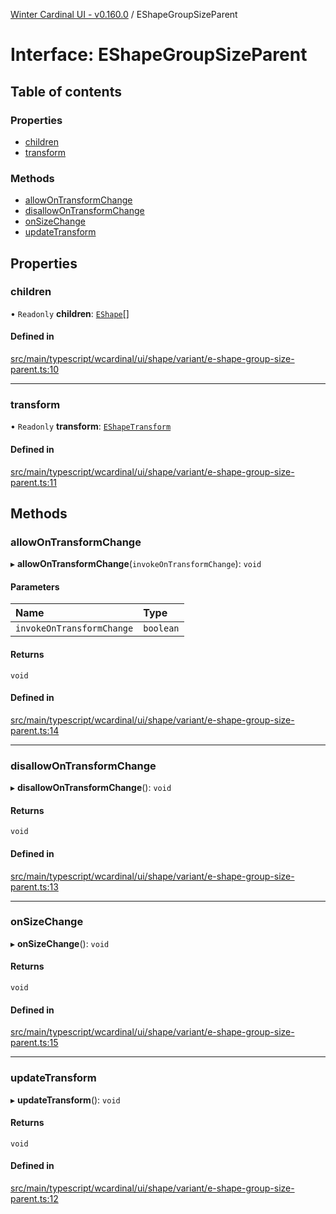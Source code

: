 [Winter Cardinal UI - v0.160.0](../index.md) / EShapeGroupSizeParent

# Interface: EShapeGroupSizeParent

## Table of contents

### Properties

- [children](EShapeGroupSizeParent.md#children)
- [transform](EShapeGroupSizeParent.md#transform)

### Methods

- [allowOnTransformChange](EShapeGroupSizeParent.md#allowontransformchange)
- [disallowOnTransformChange](EShapeGroupSizeParent.md#disallowontransformchange)
- [onSizeChange](EShapeGroupSizeParent.md#onsizechange)
- [updateTransform](EShapeGroupSizeParent.md#updatetransform)

## Properties

### children

• `Readonly` **children**: [`EShape`](EShape.md)[]

#### Defined in

[src/main/typescript/wcardinal/ui/shape/variant/e-shape-group-size-parent.ts:10](https://github.com/winter-cardinal/winter-cardinal-ui/blob/v0.160.0/src/main/typescript/wcardinal/ui/shape/variant/e-shape-group-size-parent.ts#L10)

___

### transform

• `Readonly` **transform**: [`EShapeTransform`](EShapeTransform.md)

#### Defined in

[src/main/typescript/wcardinal/ui/shape/variant/e-shape-group-size-parent.ts:11](https://github.com/winter-cardinal/winter-cardinal-ui/blob/v0.160.0/src/main/typescript/wcardinal/ui/shape/variant/e-shape-group-size-parent.ts#L11)

## Methods

### allowOnTransformChange

▸ **allowOnTransformChange**(`invokeOnTransformChange`): `void`

#### Parameters

| Name | Type |
| :------ | :------ |
| `invokeOnTransformChange` | `boolean` |

#### Returns

`void`

#### Defined in

[src/main/typescript/wcardinal/ui/shape/variant/e-shape-group-size-parent.ts:14](https://github.com/winter-cardinal/winter-cardinal-ui/blob/v0.160.0/src/main/typescript/wcardinal/ui/shape/variant/e-shape-group-size-parent.ts#L14)

___

### disallowOnTransformChange

▸ **disallowOnTransformChange**(): `void`

#### Returns

`void`

#### Defined in

[src/main/typescript/wcardinal/ui/shape/variant/e-shape-group-size-parent.ts:13](https://github.com/winter-cardinal/winter-cardinal-ui/blob/v0.160.0/src/main/typescript/wcardinal/ui/shape/variant/e-shape-group-size-parent.ts#L13)

___

### onSizeChange

▸ **onSizeChange**(): `void`

#### Returns

`void`

#### Defined in

[src/main/typescript/wcardinal/ui/shape/variant/e-shape-group-size-parent.ts:15](https://github.com/winter-cardinal/winter-cardinal-ui/blob/v0.160.0/src/main/typescript/wcardinal/ui/shape/variant/e-shape-group-size-parent.ts#L15)

___

### updateTransform

▸ **updateTransform**(): `void`

#### Returns

`void`

#### Defined in

[src/main/typescript/wcardinal/ui/shape/variant/e-shape-group-size-parent.ts:12](https://github.com/winter-cardinal/winter-cardinal-ui/blob/v0.160.0/src/main/typescript/wcardinal/ui/shape/variant/e-shape-group-size-parent.ts#L12)
